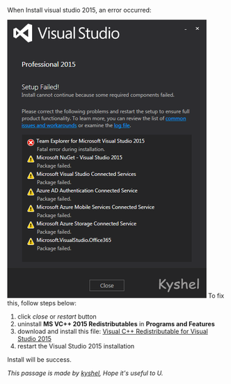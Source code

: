 


When Install visual studio 2015, an error occurred:

![vs2015_setup_failed](https://raw.githubusercontent.com/kyshel/file/master/blog/vs2015_setup_failed.png)
To fix this, follow steps below:

1. click *close* or *restart* button
2. uninstall **MS VC++ 2015 Redistributables** in **Programs and Features**
3. download and install this file: [Visual C++ Redistributable for Visual Studio 2015](https://www.microsoft.com/en-us/download/details.aspx?id=48145 )
4. restart the Visual Studio 2015 installation

Install will be success.


*This passage is made by [kyshel](http://kyshel.com), Hope it's useful to U.*
